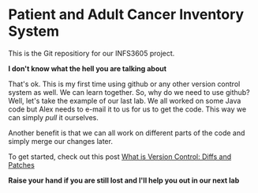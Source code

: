 # Patient and Adult Cancer Inventory System

This is the Git repositiory for our INFS3605 project.

**I don't know what the hell you are talking about**

That's ok.  This is my first time using github or any other version control system as well.  We can learn together.  So, why do we need to use github?  Well, let's take the example of our last lab.  We all worked on some Java code but Alex needs to e-mail it to us for us to get the code.  This way we can simply *pull* it ourselves.

Another benefit is that we can all work on different parts of the code and simply merge our changes later.  

To get started, check out this post [What is Version Control: Diffs and Patches](http://blogs.atlassian.com/2012/02/version-control-diffs-patches/ "Yea buddy!")

**Raise your hand if you are still lost and I'll help you out in our next lab**